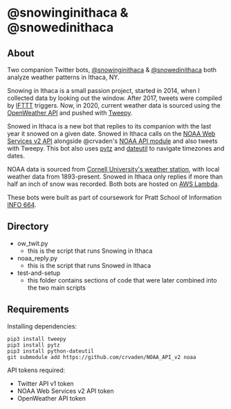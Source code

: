 # @snowinginithaca & @snowedinithaca

## About

Two companion Twitter bots, [@snowinginithaca](https://twitter.com/snowinginithaca) & [@snowedinithaca](https://twitter.com/snowedinithaca) both analyze weather patterns in Ithaca, NY. 

Snowing in Ithaca is a small passion project, started in 2014, when I collected data by looking out the window. After 2017, tweets were compiled by [IFTTT](https://ifttt.com/) triggers. Now, in 2020, current weather data is sourced using the [OpenWeather API](https://openweathermap.org/api) and pushed with [Tweepy](https://www.tweepy.org/).

Snowed in Ithaca is a new bot that replies to its companion with the last year it snowed on a given date. Snowed in Ithaca calls on the [NOAA Web Services v2 API](https://www.ncdc.noaa.gov/cdo-web/webservices/v2#gettingStarted) alongside @crvaden's [NOAA API module](https://github.com/crvaden/NOAA_API_v2) and also tweets with Tweepy. This bot also uses [pytz](https://pypi.org/project/pytz/) and [dateutil](https://dateutil.readthedocs.io/en/stable/) to navigate timezones and dates.

NOAA data is sourced from [Cornell University's weather station](https://www.ncdc.noaa.gov/cdo-web/datasets/GHCND/stations/GHCND:USC00304174/detail), with local weather data from 1893-present. Snowed in Ithaca only replies if more than half an inch of snow was recorded. Both bots are hosted on [AWS Lambda](https://aws.amazon.com/).

These bots were built as part of coursework for Pratt School of Information [INFO 664](http://pfch.nyc/).

## Directory

* ow_twit.py
	* this is the script that runs Snowing in Ithaca
* noaa_reply.py
	* this is the script that runs Snowed in Ithaca
* test-and-setup
	* this folder contains sections of code that were later combined into the two main scripts

## Requirements

Installing dependencies:

```
pip3 install tweepy
pip3 install pytz
pip3 install python-dateutil
git submodule add https://github.com/crvaden/NOAA_API_v2 noaa
```

API tokens required:
* Twitter API v1 token
* NOAA Web Services v2 API token
* OpenWeather API token